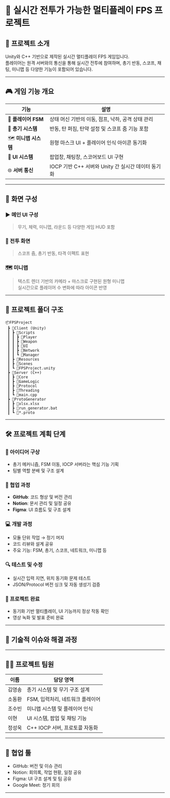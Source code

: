
# 🔫 실시간 전투가 가능한 멀티플레이 FPS 프로젝트

## 📝 프로젝트 소개
Unity와 C++ 기반으로 제작된 실시간 멀티플레이 FPS 게임입니다.  
플레이어는 원격 서버와의 통신을 통해 실시간 전투에 참여하며, 총기 반동, 스코프, 채팅, 미니맵 등 다양한 기능이 포함되어 있습니다.

---

## 🎮 게임 기능 개요

| 기능             | 설명 |
|------------------|------|
| 🧍 **플레이어 FSM** | 상태 머신 기반의 이동, 점프, 낙하, 공격 상태 관리 |
| 🔫 **총기 시스템**   | 반동, 탄 퍼짐, 탄약 설정 및 스코프 줌 기능 포함 |
| 🗺 **미니맵 시스템** | 원형 마스크 UI + 플레이어 인식 아이콘 동기화 |
| 🧾 **UI 시스템**     | 팝업창, 채팅창, 스코어보드 UI 구현 |
| 🌐 **서버 통신**     | IOCP 기반 C++ 서버와 Unity 간 실시간 데이터 동기화 |

---

## 📸 화면 구성

### ▶️ 메인 UI 구성
> 무기, 체력, 미니맵, 라운드 등 다양한 게임 HUD 포함

### 🎯 전투 화면
> 스코프 줌, 총기 반동, 타격 이펙트 표현

### 🗺 미니맵
> 텍스트 렌더 기반의 카메라 + 마스크로 구현된 원형 미니맵  
> 실시간으로 플레이어 수 변화에 따라 아이콘 반영

---

## 📂 프로젝트 폴더 구조

```
📦FPSProject
 ┣ 📂Client (Unity)
 ┃ ┣ 📂Scripts
 ┃ ┃ ┣ 📂Player
 ┃ ┃ ┣ 📂Weapon
 ┃ ┃ ┣ 📂UI
 ┃ ┃ ┣ 📂Network
 ┃ ┃ ┗ 📂Manager
 ┃ ┣ 📂Resources
 ┃ ┣ 📂Scenes
 ┃ ┗ 📜FPSProject.unity
 ┣ 📂Server (C++)
 ┃ ┣ 📂Core
 ┃ ┣ 📂GameLogic
 ┃ ┣ 📂Protocol
 ┃ ┣ 📂Threading
 ┃ ┗ 📜main.cpp
 ┣ 📂ProtoGenerator
 ┃ ┣ 📜xlsx.xlsx
 ┃ ┣ 📜run_generator.bat
 ┃ ┗ 📜*.proto
```

---

## 🛠 프로젝트 계획 단계

### 📌 아이디어 구상
- 총기 메커니즘, FSM 이동, IOCP 서버라는 핵심 기능 기획
- 팀별 역할 분배 및 구조 설계

### 🤝 협업 과정
- **GitHub**: 코드 형상 및 버전 관리  
- **Notion**: 문서 관리 및 일정 공유  
- **Figma**: UI 흐름도 및 구조 설계

### 💻 개발 과정
- 모듈 단위 작업 → 정기 머지
- 코드 리뷰와 설계 공유
- 주요 기능: FSM, 총기, 스코프, 네트워크, 미니맵 등

### 🔍 테스트 및 수정
- 실시간 입력 지연, 위치 동기화 문제 테스트
- JSON/Protocol 버전 싱크 및 자동 생성기 검증

### 🎉 프로젝트 완료
- 동기화 기반 멀티플레이, UI 기능까지 정상 작동 확인
- 영상 녹화 및 발표 준비 완료

---

## 🤔 기술적 이슈와 해결 과정


---

## 💁‍♂️ 프로젝트 팀원

| 이름     | 담당 영역             |
|----------|------------------------|
| 김영송   | 총기 시스템 및 무기 구조 설계 |
| 소동환   | FSM, 입력처리, 네트워크 플레이어 |
| 조수빈   | 미니맵 시스템 및 플레이어 인식 |
| 이현     | UI 시스템, 팝업 및 채팅 기능 |
| 정성욱   | C++ IOCP 서버, 프로토콜 자동화 |

---

## 🤝 협업 툴

- GitHub: 버전 및 이슈 관리  
- Notion: 회의록, 작업 현황, 일정 공유  
- Figma: UI 구조 설계 및 팀 공유  
- Google Meet: 정기 회의  

---


